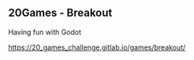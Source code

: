 20Games - Breakout
---

Having fun with Godot

https://20_games_challenge.gitlab.io/games/breakout/
